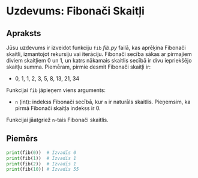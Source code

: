 # Uzdevums: Fibonači Skaitļi

## Apraksts

Jūsu uzdevums ir izveidot funkciju `fib` *fib.py* failā, kas aprēķina Fibonači skaitli, izmantojot rekursiju vai iterāciju. Fibonači secība sākas ar pirmajiem diviem skaitļiem 0 un 1, un katrs nākamais skaitlis secībā ir divu iepriekšējo skaitļu summa. Piemēram, pirmie desmit Fibonači skaitļi ir:
- 0, 1, 1, 2, 3, 5, 8, 13, 21, 34

Funkcijai `fib` jāpieņem viens arguments:
- `n` (int): indekss Fibonači secībā, kur `n` ir naturāls skaitlis. Pieņemsim, ka pirmā Fibonači skaitļa indekss ir 0.

Funkcijai jāatgriež `n`-tais Fibonači skaitlis.

## Piemērs

```python
print(fib(0))  # Izvadīs 0
print(fib(1))  # Izvadīs 1
print(fib(2))  # Izvadīs 1
print(fib(10)) # Izvadīs 55
